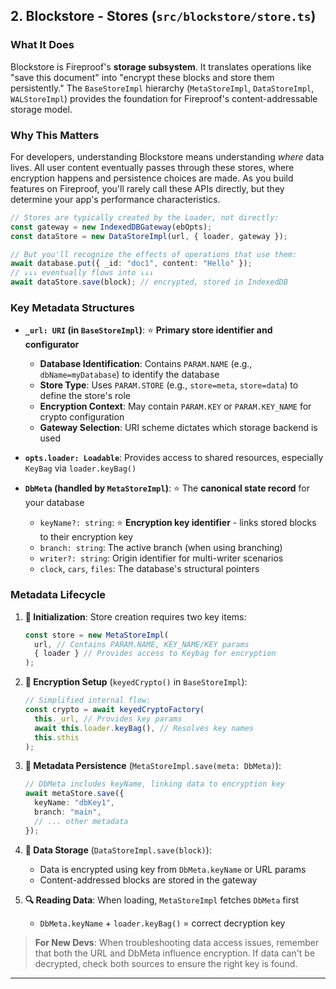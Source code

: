 ## 2. Blockstore - Stores (`src/blockstore/store.ts`)

### What It Does

Blockstore is Fireproof's **storage subsystem**. It translates operations like "save this document" into "encrypt these blocks and store them persistently." The `BaseStoreImpl` hierarchy (`MetaStoreImpl`, `DataStoreImpl`, `WALStoreImpl`) provides the foundation for Fireproof's content-addressable storage model.

### Why This Matters

For developers, understanding Blockstore means understanding _where_ data lives. All user content eventually passes through these stores, where encryption happens and persistence choices are made. As you build features on Fireproof, you'll rarely call these APIs directly, but they determine your app's performance characteristics.

```typescript
// Stores are typically created by the Loader, not directly:
const gateway = new IndexedDBGateway(ebOpts);
const dataStore = new DataStoreImpl(url, { loader, gateway });

// But you'll recognize the effects of operations that use them:
await database.put({ _id: "doc1", content: "Hello" });
// ↓↓↓ eventually flows into ↓↓↓
await dataStore.save(block); // encrypted, stored in IndexedDB
```

### Key Metadata Structures

*   **`_url: URI` (in `BaseStoreImpl`)**:  ⭐ **Primary store identifier and configurator**
    *   **Database Identification**: Contains `PARAM.NAME` (e.g., `dbName=myDatabase`) to identify the database
    *   **Store Type**: Uses `PARAM.STORE` (e.g., `store=meta`, `store=data`) to define the store's role
    *   **Encryption Context**: May contain `PARAM.KEY` or `PARAM.KEY_NAME` for crypto configuration
    *   **Gateway Selection**: URI scheme dictates which storage backend is used

*   **`opts.loader: Loadable`**: Provides access to shared resources, especially `KeyBag` via `loader.keyBag()`

*   **`DbMeta` (handled by `MetaStoreImpl`)**: ⭐ The **canonical state record** for your database
    *   `keyName?: string`: ⭐ **Encryption key identifier** - links stored blocks to their encryption key
    *   `branch: string`: The active branch (when using branching)
    *   `writer?: string`: Origin identifier for multi-writer scenarios
    *   `clock`, `cars`, `files`: The database's structural pointers

### Metadata Lifecycle

1. **🏁 Initialization**: Store creation requires two key items:
   ```typescript
   const store = new MetaStoreImpl(
     url, // Contains PARAM.NAME, KEY_NAME/KEY params
     { loader } // Provides access to Keybag for encryption
   );
   ```

2. **🔐 Encryption Setup** (`keyedCrypto()` in `BaseStoreImpl`):
   ```typescript
   // Simplified internal flow:
   const crypto = await keyedCryptoFactory(
     this._url, // Provides key params
     await this.loader.keyBag(), // Resolves key names
     this.sthis
   );
   ```

3. **💾 Metadata Persistence** (`MetaStoreImpl.save(meta: DbMeta)`):
   ```typescript
   // DbMeta includes keyName, linking data to encryption key
   await metaStore.save({ 
     keyName: "dbKey1", 
     branch: "main",
     // ... other metadata
   });
   ```

4. **📑 Data Storage** (`DataStoreImpl.save(block)`):
   - Data is encrypted using key from `DbMeta.keyName` or URL params
   - Content-addressed blocks are stored in the gateway

5. **🔍 Reading Data**: When loading, `MetaStoreImpl` fetches `DbMeta` first
   - `DbMeta.keyName` + `loader.keyBag()` = correct decryption key

> **For New Devs**: When troubleshooting data access issues, remember that both the URL and DbMeta influence encryption. If data can't be decrypted, check both sources to ensure the right key is found.

---
